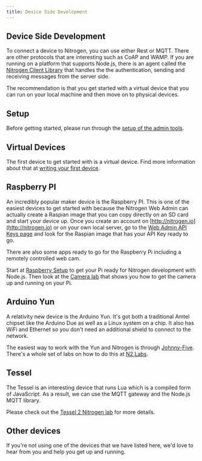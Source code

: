 ```yaml
---
title: Device Side Development
---
```


## Device Side Development

To connect a device to Nitrogen, you can use either Rest or MQTT. There are other protocols that are interesting such as CoAP and WAMP. If you are running on a platform that supports Node.js, there is an agent called the [Nitrogen Client Library](https://github.com/nitrogenjs/client) that handles the the authentication, sending and receiving messages from the server side. 

The recommendation is that you get started with a virtual device that you can run on your local machine and then move on to physical devices. 

## Setup

Before getting started, please run through the [setup of the admin tools](../start/setup.html). 

## Virtual Devices

The first device to get started with is a virtual device. Find more information about that at [writing your first device](simpleLED.html). 

## Raspberry PI

An incredibly popular maker device is the Raspberry PI. This is one of the easiest devices to get started with because the Nitrogen Web Admin can actually create a Raspian image that you can copy directly on an SD card and start your device up. Once you create an account on [http://nitrogen.io](http://nitrogen.io) or on your own local server, go to the [Web Admin API Keys page](https://admin.nitrogen.io/#/apikeys) and look for the Raspian image that has your API Key ready to go. 

There are also some apps ready to go for the Raspberry Pi including a remotely controlled web cam. 

Start at [Raspberry Setup](raspberrysetup.html) to get your Pi ready for Nitrogen development with Node.js. 
Then look at the [Camera lab](camera.html) that shows you how to get the camera up and running on your Pi. 

## Arduino Yun

A relativity new device is the Arduino Yun. It's got both a traditional Amtel chipset like the Arduino Due as well as a Linux system on a chip. It also has WiFi and Ethernet so you don't need an additional shield to connect to the network. 

The easiest way to work with the Yun and Nitrogen is through [Johnny-Five](http://node-ardx.org/). There's a whole set of labs on how to do this at [N2 Labs](http://github.com/joshholmes.com/n2labs).  

## Tessel

The Tessel is an interesting device that runs Lua which is a compiled form of JavaScript. As a result, we can use the MQTT gateway and the Node.js MQTT library. 

Please check out the [Tessel 2 Nitrogen lab](https://github.com/joshholmes/tessel2nitrogen) for more details. 

## Other devices

If you're not using one of the devices that we have listed here, we'd love to hear from you and help you get up and running. 